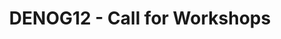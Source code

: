 ---
layout: redirected
sitemap: false
permalink: /de/meetings/denog12/cfp/
redirect_to: https://pretalx.denog.de/denog12-workshops/cfp
meeting: DENOG12
title: DENOG12 - Call for Workshops
---
